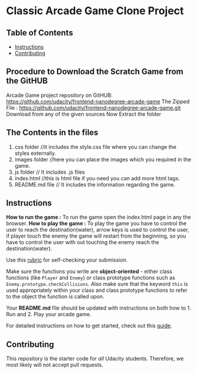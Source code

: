 # Classic Arcade Game Clone Project

## Table of Contents

- [Instructions](#instructions)
- [Contributing](#contributing)

## Procedure to Download the Scratch Game from the GitHUB
Arcade Game project repository on GitHUB: https://github.com/udacity/frontend-nanodegree-arcade-game
The Zipped File : https://github.com/udacity/frontend-nanodegree-arcade-game.git
Download from any of the given sources
Now Extract the folder

## The Contents in the files
  1. css folder //it includes the style.css file where you can change the styles externally.
  2. images folder //here you can place the images which you required in the game.
  3. js folder  // It includes .js files
  4. index.html //this is html file if you need you can add more html tags.
  5. README.md file // It includes the information regarding the game. 

## Instructions

**How to run the game :** To run the game open the index.html page in any the browser.
**How to play the game :** To play the game you have to control the user to reach the destination(water), arrow keys is used to control the user, if player touch the enemy the game will restart from the beginning, so you have to control the user with out touching the enemy reach the destination(water).

Use this [rubric](https://review.udacity.com/#!/rubrics/15/view) for self-checking your submission.

Make sure the functions you write are **object-oriented** - either class functions (like `Player` and `Enemy`) or class prototype functions such as `Enemy.prototype.checkCollisions`. Also make sure that the keyword `this` is used appropriately within your class and class prototype functions to refer to the object the function is called upon.

Your **README.md** file should be updated with instructions on both how to 1. Run and 2. Play your arcade game.

For detailed instructions on how to get started, check out this [guide](https://docs.google.com/document/d/1v01aScPjSWCCWQLIpFqvg3-vXLH2e8_SZQKC8jNO0Dc/pub?embedded=true).

## Contributing

This repository is the starter code for _all_ Udacity students. Therefore, we most likely will not accept pull requests.
